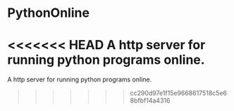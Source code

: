 # PythonOnline
<<<<<<< HEAD
A http server for running python programs online.
=======
A http server for running python programs online.
>>>>>>> cc290d97e1f15e9668617518c5e68bfbf14a4316
